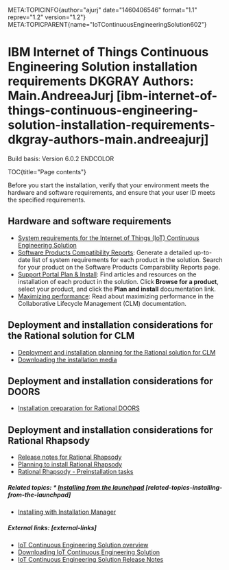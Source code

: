 META:TOPICINFO{author="ajurj" date="1460406546" format="1.1"
reprev="1.2" version="1.2"}
META:TOPICPARENT{name="IoTContinuousEngineeringSolution602"}

# IBM Internet of Things Continuous Engineering Solution installation requirements DKGRAY Authors: Main.AndreeaJurj [ibm-internet-of-things-continuous-engineering-solution-installation-requirements-dkgray-authors-main.andreeajurj]

Build basis: Version 6.0.2 ENDCOLOR

TOC{title="Page contents"}

Before you start the installation, verify that your environment meets
the hardware and software requirements, and ensure that your user ID
meets the specified requirements.

## Hardware and software requirements

-   [System requirements for the Internet of Things (IoT) Continuous
    Engineering Solution](SSESystemRequirements602)
-   [Software Products Compatibility
    Reports](http://publib.boulder.ibm.com/infocenter/prodguid/v1r0/clarity/softwareReqsForProduct.html):
    Generate a detailed up-to-date list of system requirements for each
    product in the solution. Search for your product on the Software
    Products Comparability Reports page.
-   [Support Portal Plan &
    Install](http://www-947.ibm.com/support/entry/portal/planning): Find
    articles and resources on the installation of each product in the
    solution. Click **Browse for a product**, select your product, and
    click the **Plan and install** documentation link.
-   [Maximizing
    performance](http://www.ibm.com/support/knowledgecenter/SSYMRC_6.0.2/com.ibm.jazz.install.doc/topics/t_max_perf.html):
    Read about maximizing performance in the Collaborative Lifecycle
    Management (CLM) documentation.

## Deployment and installation considerations for the Rational solution for CLM

-   [Deployment and installation planning for the Rational solution for
    CLM](https://www.ibm.com/support/knowledgecenter/SSYMRC_6.0.2/com.ibm.jazz.install.doc/topics/c_planning_install.html)
-   [Downloading the installation
    media](https://www.ibm.com/support/knowledgecenter/SSYMRC_6.0.2/com.ibm.jazz.install.doc/topics/t_download_clm.html)

## Deployment and installation considerations for DOORS

-   [Installation preparation for Rational
    DOORS](http://www.ibm.com/support/knowledgecenter/SSYQBZ_9.6.1/com.ibm.doors.install.doc/topics/c_planninginstallation.html)

## Deployment and installation considerations for Rational Rhapsody

-   [Release notes for Rational
    Rhapsody](http://www.ibm.com/support/knowledgecenter/SSB2MU_8.1.5/com.ibm.rhp.installing.doc/topics/rhp_r_iu_release_notes_rhp_751.html)
-   [Planning to install Rational
    Rhapsody](http://www.ibm.com/support/knowledgecenter/SSB2MU_8.1.5/com.ibm.rhp.installing.doc/topics/rhp_c_iu_planning_installation.html)
-   [Rational Rhapsody - Preinstallation
    tasks](http://www.ibm.com/support/knowledgecenter/SSB2MU_8.1.5/com.ibm.rhp.installing.doc/topics/rhp_c_iu_preinstallation_tasks.html)

##### Related topics: \* [Installing from the launchpad](IoTContinuousEngineeringSolutionInstallWizard602) [related-topics-installing-from-the-launchpad]

-   [Installing with Installation
    Manager](IoTContinuousEngineeringSolutionInstallingApplications602)

##### External links: [external-links]

-   [IoT Continuous Engineering Solution
    overview](https://jazz.net/products/sse/)
-   [Downloading IoT Continuous Engineering
    Solution](https://jazz.net/downloads/sse/)
-   [IoT Continuous Engineering Solution Release
    Notes](https://jazz.net/downloads/sse/releases/6.0.2?p=releaseNotes)
